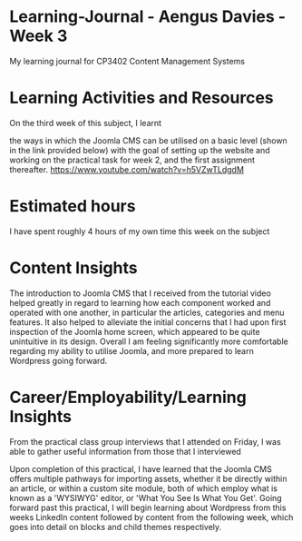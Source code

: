 # Learning-Journal - Aengus Davies - Week 3
My learning journal for CP3402 Content Management Systems

# Learning Activities and Resources
On the third week of this subject, I learnt 

the ways in which the Joomla CMS can be utilised on a basic level (shown in the link provided below) with the goal of setting up the website and working on the practical task for week 2, and the first assignment thereafter.
https://www.youtube.com/watch?v=h5VZwTLdgdM

# Estimated hours
I have spent roughly 4 hours of my own time this week on the subject

# Content Insights
The introduction to Joomla CMS that I received from the tutorial video helped greatly in regard to learning how each component worked and operated with one another, in particular the articles, categories and menu features. It also helped to alleviate the initial concerns that I had upon first inspection of the Joomla home screen, which appeared to be quite unintuitive in its design. Overall I am feeling significantly more comfortable regarding my ability to utilise Joomla, and more prepared to learn Wordpress going forward.

# Career/Employability/Learning Insights
From the practical class group interviews that I attended on Friday, I was able to gather useful information from those that I interviewed

Upon completion of this practical, I have learned that the Joomla CMS offers multiple pathways for importing assets, whether it be directly within an article, or within a custom site module, both of which employ what is known as a 'WYSIWYG' editor, or 'What You See Is What You Get'. Going forward past this practical, I will begin learning about Wordpress from this weeks LinkedIn content followed by content from the following week, which goes into detail on blocks and child themes respectively.

